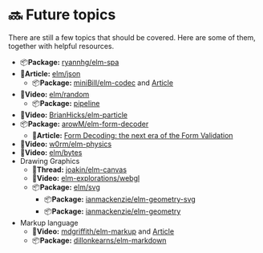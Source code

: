 # 🔜 Future topics

There are still a few topics that should be covered. Here are some of them, together with helpful resources.

* 📦**Package:** [ryannhg/elm-spa](https://package.elm-lang.org/packages/ryannhg/elm-spa/latest/)
* 📄**Article:** [elm/json](https://korban.net/posts/elm/2018-09-12-generate-json-from-elm-values-json-encode/)
  * 📦**Package:** [miniBill/elm-codec](https://package.elm-lang.org/packages/miniBill/elm-codec/latest/) and [Article](https://groundlevelmagic.tk/posts/2019-10-24-advanced-elm-codecs/)
* 🎥**Video:** [elm/random](https://www.youtube.com/watch?v=YxGWQdFo2Yc)
  * 📦**Package:** [pipeline](https://github.com/alexspurling/elm-recipes/tree/master/random)
* 🎥**Video:** [BrianHicks/elm-particle](https://www.youtube.com/watch?v=goL7LeDHFi4)
* 📦**Package:** [arowM/elm-form-decoder](https://package.elm-lang.org/packages/arowM/elm-form-decoder/latest/)
  * **📄Article:** [Form Decoding: the next era of the Form Validation](https://arow.info/posts/2019/form-decoding/?utm_campaign=Elm%20Weekly&utm_medium=email&utm_source=Revue%20newsletter)
* 🎥**Video:** [w0rm/elm-physics](https://www.youtube.com/watch?v=pJ1i0iHxf58)
* 🎥**Video:** [elm/bytes](https://www.youtube.com/watch?v=inhfdRrh5NM)
* Drawing Graphics
  * 👥**Thread:** [joakin/elm-canvas](https://discourse.elm-lang.org/t/some-p5js-org-examples-in-elm/3781) 
  * 🎥**Video:** [elm-explorations/webgl](https://www.youtube.com/watch?v=Z-6ETEBNlMs)
  * 📦**Package:** [elm/svg](https://package.elm-lang.org/packages/elm/svg/latest/)
    * 📦**Package:** [ianmackenzie/elm-geometry-svg](https://package.elm-lang.org/packages/ianmackenzie/elm-geometry-svg/latest/)
    * 📦**Package:** [ianmackenzie/elm-geometry](https://package.elm-lang.org/packages/ianmackenzie/elm-geometry/latest/)
* Markup language
  * 🎥**Video:** [mdgriffith/elm-markup](https://www.youtube.com/watch?v=8Zd3ocr9Di8) and [Article](https://korban.net/posts/elm/2019-05-21-intro-elm-markup-elmstatic/)
  * 📦**Package:** [dillonkearns/elm-markdown](https://package.elm-lang.org/packages/dillonkearns/elm-markdown/latest/)


